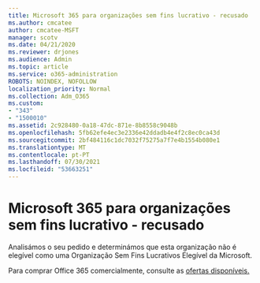 ```yaml
---
title: Microsoft 365 para organizações sem fins lucrativo - recusado
ms.author: cmcatee
author: cmcatee-MSFT
manager: scotv
ms.date: 04/21/2020
ms.reviewer: drjones
ms.audience: Admin
ms.topic: article
ms.service: o365-administration
ROBOTS: NOINDEX, NOFOLLOW
localization_priority: Normal
ms.collection: Adm_O365
ms.custom:
- "343"
- "1500010"
ms.assetid: 2c928480-0a18-47dc-871e-8b8558c9048b
ms.openlocfilehash: 5fb62efe4ec3e2336e42ddadb4e4f2c8ec0ca43d
ms.sourcegitcommit: 2bf484116c1dc7032f75275a7f7e4b1554b080e1
ms.translationtype: MT
ms.contentlocale: pt-PT
ms.lasthandoff: 07/30/2021
ms.locfileid: "53663251"
---
```

# <a name="microsoft-365-for-nonprofits---declined"></a>Microsoft 365 para organizações sem fins lucrativo - recusado

Analisámos o seu pedido e determinámos que esta organização não é elegível como uma Organização Sem Fins Lucrativos Elegível da Microsoft.
  
Para comprar Office 365 comercialmente, consulte as [ofertas disponíveis.](https://portal.office.com/AdminPortal/Home)
